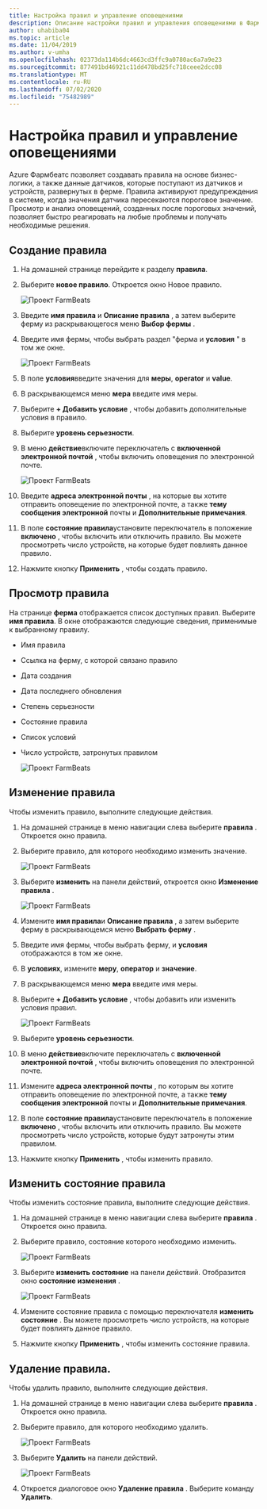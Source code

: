 ```yaml
---
title: Настройка правил и управление оповещениями
description: Описание настройки правил и управления оповещениями в Фармбеатс
author: uhabiba04
ms.topic: article
ms.date: 11/04/2019
ms.author: v-umha
ms.openlocfilehash: 02373da114b6dc4663cd3ffc9a0780ac6a7a9e23
ms.sourcegitcommit: 877491bd46921c11dd478bd25fc718ceee2dcc08
ms.translationtype: MT
ms.contentlocale: ru-RU
ms.lasthandoff: 07/02/2020
ms.locfileid: "75482989"
---
```

# <a name="configure-rules-and-manage-alerts"></a>Настройка правил и управление оповещениями

Azure Фармбеатс позволяет создавать правила на основе бизнес-логики, а также данные датчиков, которые поступают из датчиков и устройств, развернутых в ферме. Правила активируют предупреждения в системе, когда значения датчика пересекаются пороговое значение. Просмотр и анализ оповещений, созданных после пороговых значений, позволяет быстро реагировать на любые проблемы и получать необходимые решения.

## <a name="create-rule"></a>Создание правила

1. На домашней странице перейдите к разделу **правила**.
2. Выберите **новое правило**. Откроется окно Новое правило.

    ![Проект FarmBeats](./media/configure-rules-and-alerts-in-azure-farmbeats/new-rule-1.png)

3. Введите **имя правила** и **Описание правила** , а затем выберите ферму из раскрывающегося меню **Выбор фермы** .
4. Введите имя фермы, чтобы выбрать раздел "ферма и **условия** " в том же окне.  

    ![Проект FarmBeats](./media/configure-rules-and-alerts-in-azure-farmbeats/new-rule-condition-1.png)

5. В поле **условия**введите значения для **меры**, **operator** и **value**.
6. В раскрывающемся меню **мера** введите имя меры.
7. Выберите **+ Добавить условие** , чтобы добавить дополнительные условия в правило.
8. Выберите **уровень серьезности**.
9. В меню **действие**включите переключатель с **включенной электронной почтой** , чтобы включить оповещения по электронной почте.

    ![Проект FarmBeats](./media/configure-rules-and-alerts-in-azure-farmbeats/new-rule-email-1.png)

10. Введите **адреса электронной почты** , на которые вы хотите отправить оповещение по электронной почте, а также **тему сообщения электронной** почты и **Дополнительные примечания**.  
11. В поле **состояние правила**установите переключатель в положение **включено** , чтобы включить или отключить правило.
    Вы можете просмотреть число устройств, на которые будет повлиять данное правило.
12. Нажмите кнопку **Применить** , чтобы создать правило.

## <a name="view-rule"></a>Просмотр правила

На странице **ферма** отображается список доступных правил. Выберите **имя правила**. В окне отображаются следующие сведения, применимые к выбранному правилу.
 - Имя правила
 - Ссылка на ферму, с которой связано правило
 - Дата создания
 - Дата последнего обновления
 - Степень серьезности
 - Состояние правила
 - Список условий  
 - Число устройств, затронутых правилом

    ![Проект FarmBeats](./media/configure-rules-and-alerts-in-azure-farmbeats/view-rule-1.png)

## <a name="edit-rule"></a>Изменение правила

Чтобы изменить правило, выполните следующие действия.

1. На домашней странице в меню навигации слева выберите **правила** .
   Откроется окно правила.
2. Выберите правило, для которого необходимо изменить значение.

    ![Проект FarmBeats](./media/configure-rules-and-alerts-in-azure-farmbeats/edit-rule-action-bar-1.png)

3. Выберите **изменить** на панели действий, откроется окно **Изменение правила** .

    ![Проект FarmBeats](./media/configure-rules-and-alerts-in-azure-farmbeats/edit-rule-one-1.png)

4. Измените **имя правила**и **Описание правила** , а затем выберите ферму в раскрывающемся меню **Выбрать ферму** .
5. Введите имя фермы, чтобы выбрать ферму, и **условия** отображаются в том же окне.  
6. В **условиях**, измените **меру**, **оператор** и **значение**.
7. В раскрывающемся меню **мера** введите имя меры.
8. Выберите **+ Добавить условие** , чтобы добавить или изменить условия правил.

    ![Проект FarmBeats](./media/configure-rules-and-alerts-in-azure-farmbeats/edit-rule-two-1.png)

9.  Выберите **уровень серьезности**.  
10. В меню **действие**включите переключатель с **включенной электронной почтой** , чтобы включить оповещения по электронной почте.
11. Измените **адреса электронной почты** , по которым вы хотите отправить оповещение по электронной почте, а также **тему сообщения электронной** почты и **Дополнительные примечания**.  
12. В поле **состояние правила**установите переключатель в положение **включено** , чтобы включить или отключить правило.
Вы можете просмотреть число устройств, которые будут затронуты этим правилом.
13. Нажмите кнопку **Применить** , чтобы изменить правило.

## <a name="change-rule-status"></a>Изменить состояние правила

Чтобы изменить состояние правила, выполните следующие действия.

1. На домашней странице в меню навигации слева выберите **правила** . Откроется окно правила.
2. Выберите правило, состояние которого необходимо изменить.

    ![Проект FarmBeats](./media/configure-rules-and-alerts-in-azure-farmbeats/change-status-rule-action-bar-1.png)

3. Выберите **изменить состояние** на панели действий. Отобразится окно **состояние изменения** .

    ![Проект FarmBeats](./media/configure-rules-and-alerts-in-azure-farmbeats/rule-change-status-1.png)

3. Измените состояние правила с помощью переключателя **изменить состояние** .
   Вы можете просмотреть число устройств, на которые будет повлиять данное правило.
4. Нажмите кнопку **Применить** , чтобы изменить состояние правила.

## <a name="delete-rule"></a>Удаление правила.

Чтобы удалить правило, выполните следующие действия.

1. На домашней странице в меню навигации слева выберите **правила** . Откроется окно правила.
2. Выберите правило, для которого необходимо удалить.

    ![Проект FarmBeats](./media/configure-rules-and-alerts-in-azure-farmbeats/delete-rule-action-bar-1.png)

3. Выберите **Удалить** на панели действий.

    ![Проект FarmBeats](./media/configure-rules-and-alerts-in-azure-farmbeats/delete-rule-1.png)

4. Откроется диалоговое окно **Удаление правила** . Выберите команду **Удалить**.
